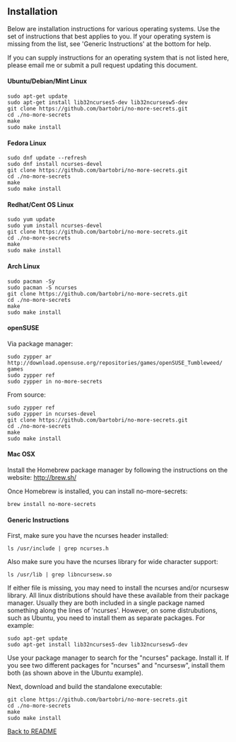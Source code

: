 Installation
------------

Below are installation instructions for various operating systems. Use the set of instructions that
best applies to you. If your operating system is missing from the list, see 'Generic Instructions'
at the bottom for help.

If you can supply instructions for an operating system that is not listed here, please email me or
submit a pull request updating this document.

#### Ubuntu/Debian/Mint Linux

```
sudo apt-get update
sudo apt-get install lib32ncurses5-dev lib32ncursesw5-dev
git clone https://github.com/bartobri/no-more-secrets.git
cd ./no-more-secrets
make
sudo make install
```

#### Fedora Linux

```
sudo dnf update --refresh
sudo dnf install ncurses-devel
git clone https://github.com/bartobri/no-more-secrets.git
cd ./no-more-secrets
make
sudo make install
```

#### Redhat/Cent OS Linux

```
sudo yum update
sudo yum install ncurses-devel
git clone https://github.com/bartobri/no-more-secrets.git
cd ./no-more-secrets
make
sudo make install
```

#### Arch Linux

```
sudo pacman -Sy
sudo pacman -S ncurses
git clone https://github.com/bartobri/no-more-secrets.git
cd ./no-more-secrets
make
sudo make install
```

#### openSUSE

Via package manager:

```
sudo zypper ar http://download.opensuse.org/repositories/games/openSUSE_Tumbleweed/ games
sudo zypper ref
sudo zypper in no-more-secrets
```

From source:
```
sudo zypper ref
sudo zypper in ncurses-devel
git clone https://github.com/bartobri/no-more-secrets.git
cd ./no-more-secrets
make
sudo make install
```

#### Mac OSX

Install the Homebrew package manager by following the instructions on the website: http://brew.sh/

Once Homebrew is installed, you can install no-more-secrets:

```
brew install no-more-secrets
```

#### Generic Instructions

First, make sure you have the ncurses header installed:
```
ls /usr/include | grep ncurses.h
```
Also make sure you have the ncurses library for wide character support:
```
ls /usr/lib | grep libncursesw.so
```
If either file is missing, you may need to install the ncurses and/or ncursesw library. All linux
distributions should have these available from their package manager. Usually they are both included
in a single package named something along the lines of 'ncurses'. However, on some distrubutions, such
as Ubuntu, you need to install them as separate packages. For example:
```
sudo apt-get update
sudo apt-get install lib32ncurses5-dev lib32ncursesw5-dev
```
Use your package manager to search for the "ncurses" package. Install
it. If you see two different packages for "ncurses" and "ncursesw", install them both (as shown above
in the Ubuntu example).

Next, download and build the standalone executable:
```
git clone https://github.com/bartobri/no-more-secrets.git
cd ./no-more-secrets
make
sudo make install
```

[Back to README](README.md)
